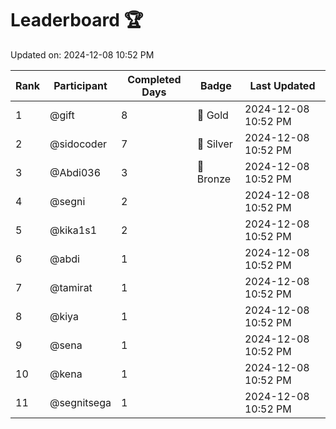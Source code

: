 # Leaderboard 🏆

Updated on: 2024-12-08 10:52 PM

| Rank | Participant       | Completed Days | Badge      | Last Updated         |
|------|-------------------|----------------|------------|----------------------|
| 1    | @gift             | 8              | 🏅 Gold     | 2024-12-08 10:52 PM |
| 2    | @sidocoder        | 7              | 🥈 Silver   | 2024-12-08 10:52 PM |
| 3    | @Abdi036          | 3              | 🥉 Bronze   | 2024-12-08 10:52 PM |
| 4    | @segni            | 2              |            | 2024-12-08 10:52 PM |
| 5    | @kika1s1          | 2              |            | 2024-12-08 10:52 PM |
| 6    | @abdi             | 1              |            | 2024-12-08 10:52 PM |
| 7    | @tamirat          | 1              |            | 2024-12-08 10:52 PM |
| 8    | @kiya             | 1              |            | 2024-12-08 10:52 PM |
| 9    | @sena             | 1              |            | 2024-12-08 10:52 PM |
| 10   | @kena             | 1              |            | 2024-12-08 10:52 PM |
| 11   | @segnitsega       | 1              |            | 2024-12-08 10:52 PM |

